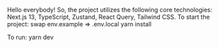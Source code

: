 Hello everybody!
So, the project utilizes the following core technologies: Next.js 13, TypeScript, Zustand, React Query, Tailwind CSS.
To start the project: 
swap env.example => .env.local
yarn install

To run: yarn dev


